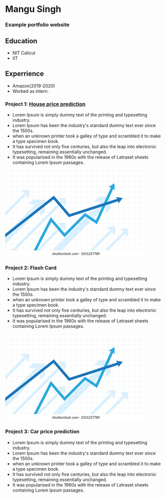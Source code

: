 # Mangu Singh
### Example portfolio website

## Education 

- NIT Calicut
- IIT

## Experrience 

- Amazon(2019-2020)
- Worked as intern.

### Project 1: [House price prediction](https://github.com/mangusingh01/House_price_prediction)

- Lorem Ipsum is simply dummy text of the printing and typesetting industry. 
- Lorem Ipsum has been the industry's standard dummy text ever since the 1500s. 
- when an unknown printer took a galley of type and scrambled it to make a type specimen book. 
- It has survived not only five centuries, but also the leap into electronic typesetting, remaining essentially unchanged. 
- It was popularised in the 1960s with the release of Letraset sheets containing Lorem Ipsum passages.

![](/images/financial-arrow-graphs-on-white-260nw-1551257789.jpg)

### Project 2: Flash Card

- Lorem Ipsum is simply dummy text of the printing and typesetting industry. 
- Lorem Ipsum has been the industry's standard dummy text ever since the 1500s. 
- when an unknown printer took a galley of type and scrambled it to make a type specimen book. 
- It has survived not only five centuries, but also the leap into electronic typesetting, remaining essentially unchanged. 
- It was popularised in the 1960s with the release of Letraset sheets containing Lorem Ipsum passages.

![](/images/financial-arrow-graphs-on-white-260nw-1551257789.jpg)

### Project 3: Car price prediction

- Lorem Ipsum is simply dummy text of the printing and typesetting industry. 
- Lorem Ipsum has been the industry's standard dummy text ever since the 1500s. 
- when an unknown printer took a galley of type and scrambled it to make a type specimen book. 
- It has survived not only five centuries, but also the leap into electronic typesetting, remaining essentially unchanged. 
- It was popularised in the 1960s with the release of Letraset sheets containing Lorem Ipsum passages.

